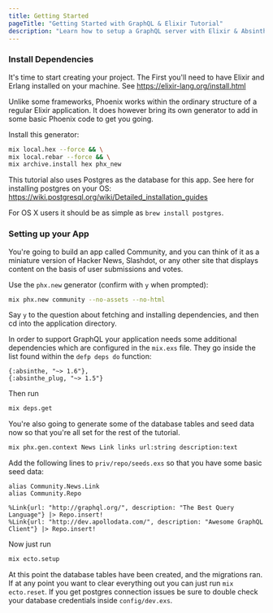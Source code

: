 ```yaml
---
title: Getting Started
pageTitle: "Getting Started with GraphQL & Elixir Tutorial"
description: "Learn how to setup a GraphQL server with Elixir & Absinthe as well as best practices for defining the GraphQL schema."
---
```


### Install Dependencies

It's time to start creating your project. The First you'll need to have Elixir and Erlang installed on your machine. See https://elixir-lang.org/install.html

Unlike some frameworks, Phoenix works within the ordinary structure of a regular Elixir application. It does however bring its own generator to add in some basic Phoenix code to get you going.

<Instruction>

Install this generator:

```bash
mix local.hex --force && \
mix local.rebar --force && \
mix archive.install hex phx_new
```

</Instruction>

This tutorial also uses Postgres as the database for this app. See here for installing postgres on your OS: https://wiki.postgresql.org/wiki/Detailed_installation_guides

For OS X users it should be as simple as `brew install postgres`.

### Setting up your App

You're going to build an app called Community, and you can think of it as a miniature version of Hacker News, Slashdot, or any other site that displays content on the basis of user submissions and votes.

<Instruction>

Use the `phx.new` generator (confirm with `y` when prompted):

```bash
mix phx.new community --no-assets --no-html
```

</Instruction>

Say `y` to the question about fetching and installing dependencies, and then cd into the application directory.

In order to support GraphQL your application needs some additional dependencies which are configured in the `mix.exs` file. They go inside the list found within the `defp deps do` function:

```elixir(path=".../graphql-elixir/blob/master/mix.exs")
{:absinthe, "~> 1.6"},
{:absinthe_plug, "~> 1.5"}
```

<Instruction>

Then run

```bash
mix deps.get
```

</Instruction>

<Instruction>

You're also going to generate some of the database tables and seed data now so that you're all set for the rest of the tutorial.

```bash
mix phx.gen.context News Link links url:string description:text
```

</Instruction>

Add the following lines to `priv/repo/seeds.exs` so that you have some basic seed data:

```elixir(path=".../graphql-elixir/priv/repo/seeds.exs")
alias Community.News.Link
alias Community.Repo

%Link{url: "http://graphql.org/", description: "The Best Query Language"} |> Repo.insert!
%Link{url: "http://dev.apollodata.com/", description: "Awesome GraphQL Client"} |> Repo.insert!
```

<Instruction>

Now just run

```bash
mix ecto.setup
```

</Instruction>

At this point the database tables have been created, and the migrations ran. If at any point you want to clear everything out you can just run `mix ecto.reset`. If you get postgres connection issues be sure to double check your database credentials inside `config/dev.exs`.
